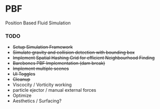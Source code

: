 # PBF
Position Based Fluid Simulation

### TODO

* ~~Setup Simulation Framework~~
* ~~Simulate gravity and collision detection with bounding box~~
* ~~Implement Spatial Hashing Grid for efficient Neighbourhood Finding~~
* ~~Barebones PBF Implementation (dam break)~~
* ~~Implement multiple scenes~~
* ~~UI Toggles~~
* ~~Cleanup~~
* Viscocity / Vorticity working
* particle ejector / manual external forces
* Optimize
* Aesthetics / Surfacing?
